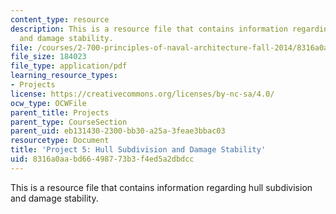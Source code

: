 ```yaml
---
content_type: resource
description: This is a resource file that contains information regarding hull subdivision
  and damage stability.
file: /courses/2-700-principles-of-naval-architecture-fall-2014/8316a0aabd66498773b3f4ed5a2dbdcc_MIT2_700F14_project_5.pdf
file_size: 184023
file_type: application/pdf
learning_resource_types:
- Projects
license: https://creativecommons.org/licenses/by-nc-sa/4.0/
ocw_type: OCWFile
parent_title: Projects
parent_type: CourseSection
parent_uid: eb131430-2300-bb30-a25a-3feae3bbac03
resourcetype: Document
title: 'Project 5: Hull Subdivision and Damage Stability'
uid: 8316a0aa-bd66-4987-73b3-f4ed5a2dbdcc
---
```

This is a resource file that contains information regarding hull subdivision and damage stability.